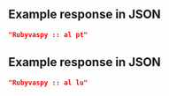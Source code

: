 ## Example response in JSON

```json
"Rubyvaspy :: al pt"
```

## Example response in JSON

```json
"Rubyvaspy :: al lu"
```

